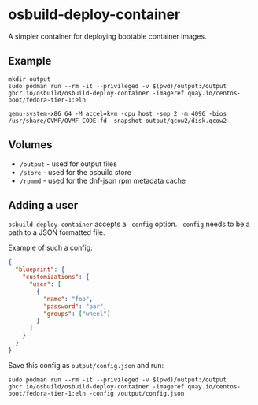 # osbuild-deploy-container

A simpler container for deploying bootable container images.

## Example

```
mkdir output
sudo podman run --rm -it --privileged -v $(pwd)/output:/output ghcr.io/osbuild/osbuild-deploy-container -imageref quay.io/centos-boot/fedora-tier-1:eln

qemu-system-x86_64 -M accel=kvm -cpu host -smp 2 -m 4096 -bios /usr/share/OVMF/OVMF_CODE.fd -snapshot output/qcow2/disk.qcow2
```

## Volumes
- `/output` - used for output files
- `/store` - used for the osbuild store
- `/rpmmd` - used for the dnf-json rpm metadata cache

## Adding a user
`osbuild-deploy-container` accepts a `-config` option. `-config` needs to be a path to a JSON formatted file.

Example of such a config:

```json
{
  "blueprint": {
    "customizations": {
      "user": [
        {
          "name": "foo",
          "password": "bar",
          "groups": ["wheel"]
        }
      ]
    }
  }
}
```

Save this config as `output/config.json` and run:

```
sudo podman run --rm -it --privileged -v $(pwd)/output:/output ghcr.io/osbuild/osbuild-deploy-container -imageref quay.io/centos-boot/fedora-tier-1:eln -config /output/config.json
```
